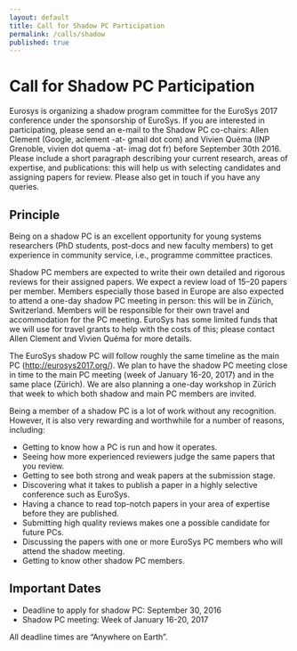 ```yaml
---
layout: default
title: Call for Shadow PC Participation
permalink: /calls/shadow
published: true
---
```


# Call for Shadow PC Participation

Eurosys is organizing a shadow program committee for the EuroSys 2017 conference
under the sponsorship of EuroSys. If you are interested in participating, please
send an e-mail to the Shadow PC co-chairs: Allen Clement (Google, aclement -at- gmail dot com) and 
Vivien Quéma (INP Grenoble, vivien dot quema -at- imag dot fr) before September 30th 2016. Please include a short 
paragraph describing your current research, areas of expertise, and 
publications: this will help us with selecting candidates and assigning papers 
for review. Please also get in touch if you have any queries.

## Principle


Being on a shadow PC is an excellent opportunity for young systems researchers
(PhD students, post-docs and new faculty members) to get experience in community
service, i.e., programme committee practices.


Shadow PC members are expected to write their own detailed and rigorous reviews 
for their assigned papers. We expect a review load of 15–20 papers per member. 
Members especially those based in Europe are also expected to attend a one-day 
shadow PC meeting in person: this will be in Zürich, Switzerland. Members will 
be responsible for their own travel and accommodation for the PC meeting. 
EuroSys has some limited funds that we will use for travel grants to help with 
the costs of this; please contact Allen Clement and Vivien Quéma for more 
details.


The EuroSys shadow PC will follow roughly the same timeline as the main PC 
(http://eurosys2017.org/). We plan to have the shadow PC meeting close in time 
to the main PC meeting (week of January 16-20, 2017) and in the same place 
(Zürich). We are also planning a one-day workshop in Zürich that week to which 
both shadow and main PC members are invited.


Being a member of a shadow PC is a lot of work without any recognition. However,
it is also very rewarding and worthwhile for a number of reasons, including:


  - Getting to know how a PC is run and how it operates.
  - Seeing how more experienced reviewers judge the same papers that you review.
  - Getting to see both strong and weak papers at the submission stage.
  - Discovering what it takes to publish a paper in a highly selective 
    conference such as EuroSys.
  - Having a chance to read top-notch papers in your area of expertise before 
    they are published.
  - Submitting high quality reviews makes one a possible candidate for future 
    PCs.
  - Discussing the papers with one or more EuroSys PC members who will attend 
    the shadow meeting.
  - Getting to know other shadow PC members.




## Important Dates


 - Deadline to apply for shadow PC: September 30, 2016
 - Shadow PC meeting: Week of January 16-20, 2017


All deadline times are “Anywhere on Earth”.